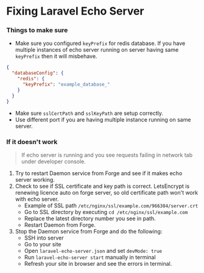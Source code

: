 # Fixing Laravel Echo Server

### Things to make sure

- Make sure you configured `keyPrefix` for redis database. If you have multiple instances of echo server running on
  server having same `keyPrefix` then it will misbehave.

```json
{
  "databaseConfig": {
    "redis": {
      "keyPrefix": "example_database_"
    }
  }
}
```
- Make sure `sslCertPath` and `sslKeyPath` are setup correctly.
- Use different port if you are having multiple instance running on same server.

### If it doesn't work
> If echo server is running and you see requests failing in network tab under developer console.

1. Try to restart Daemon service from Forge and see if it makes echo server working.
2. Check to see if SSL certificate and key path is correct. LetsEncrypt is renewing licence auto on forge server, so old certificate path won't work with echo server.
    - Example of SSL path `/etc/nginx/ssl/example.com/966304/server.crt`
    - Go to SSL directory by executing `cd /etc/nginx/ssl/example.com`
    - Replace the latest directory number you see in path.
    - Restart Daemon from Forge.
3. Stop the Daemon service from Forge and do the following:
    - SSH into server 
    - Go to your site
    - Open `laravel-echo-server.json` and set `devMode: true`
    - Run `laravel-echo-server start` manually in terminal
    - Refresh your site in browser and see the errors in terminal.

